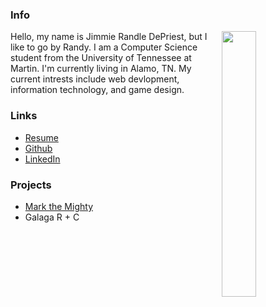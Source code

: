 ### Info
<img align="right" width="33%" src="https://jimrdepr.github.io/me.jpeg"> 
Hello, my name is Jimmie Randle DePriest, but I like to go by Randy. 
I am a Computer Science student from the University of Tennessee at Martin.
I'm currently living in Alamo, TN.
My current intrests include web devlopment, information technology, and game design.

### Links
- [Resume](https://jimrdepr.github.io/Resume.pdf)
- [Github](https://github.com/jimrdepr)
- [LinkedIn](https://linkedin.com/in/randy-depriest-674678220/)


### Projects
- [Mark the Mighty](https://jimrdepr.github.io/mark-the-mighty)
- Galaga R + C
